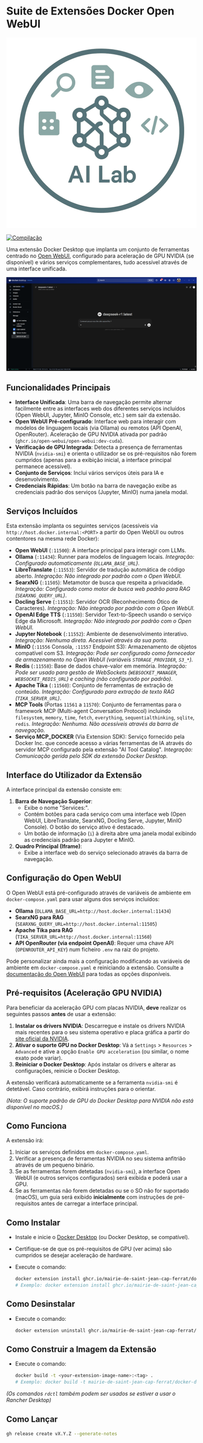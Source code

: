 # Suite de Extensões Docker Open WebUI

![Logotipo Yo AI Lab](yo-ai-lab.png)

[![Compilação](https://github.com/mairie-de-saint-jean-cap-ferrat/docker-desktop-open-webui/actions/workflows/build.yaml/badge.svg?branch=main&event=release)](https://github.com/mairie-de-saint-jean-cap-ferrat/docker-desktop-open-webui/actions/workflows/build.yaml)

Uma extensão Docker Desktop que implanta um conjunto de ferramentas centrado no [Open WebUI](https://docs.openwebui.com/), configurado para aceleração de GPU NVIDIA (se disponível) e vários serviços complementares, tudo acessível através de uma interface unificada.

![Captura de tela da extensão](screenshot.png)

## Funcionalidades Principais

*   **Interface Unificada**: Uma barra de navegação permite alternar facilmente entre as interfaces web dos diferentes serviços incluídos (Open WebUI, Jupyter, MinIO Console, etc.) sem sair da extensão.
*   **Open WebUI Pré-configurado**: Interface web para interagir com modelos de linguagem locais (via Ollama) ou remotos (API OpenAI, OpenRouter). Aceleração de GPU NVIDIA ativada por padrão (`ghcr.io/open-webui/open-webui:dev-cuda`).
*   **Verificação de GPU Integrada**: Detecta a presença de ferramentas NVIDIA (`nvidia-smi`) e orienta o utilizador se os pré-requisitos não forem cumpridos (apenas para a exibição inicial, a interface principal permanece acessível).
*   **Conjunto de Serviços**: Inclui vários serviços úteis para IA e desenvolvimento.
*   **Credenciais Rápidas**: Um botão na barra de navegação exibe as credenciais padrão dos serviços (Jupyter, MinIO) numa janela modal.

## Serviços Incluídos

Esta extensão implanta os seguintes serviços (acessíveis via `http://host.docker.internal:<PORT>` a partir do Open WebUI ou outros contentores na mesma rede Docker):

*   **Open WebUI** (`:11500`): A interface principal para interagir com LLMs.
*   **Ollama** (`:11434`): Runner para modelos de linguagem locais. *Integração: Configurado automaticamente (`OLLAMA_BASE_URL`)*.
*   **LibreTranslate** (`:11553`): Servidor de tradução automática de código aberto. *Integração: Não integrado por padrão com o Open WebUI.*
*   **SearxNG** (`:11505`): Metamotor de busca que respeita a privacidade. *Integração: Configurado como motor de busca web padrão para RAG (`SEARXNG_QUERY_URL`)*.
*   **Docling Serve** (`:11551`): Servidor OCR (Reconhecimento Ótico de Caracteres). *Integração: Não integrado por padrão com o Open WebUI.*
*   **OpenAI Edge TTS** (`:11550`): Servidor Text-to-Speech usando o serviço Edge da Microsoft. *Integração: Não integrado por padrão com o Open WebUI.*
*   **Jupyter Notebook** (`:11552`): Ambiente de desenvolvimento interativo. *Integração: Nenhuma direta. Acessível através da sua porta.*
*   **MinIO** (`:11556` Consola, `:11557` Endpoint S3): Armazenamento de objetos compatível com S3. *Integração: Pode ser configurado como fornecedor de armazenamento no Open WebUI (variáveis `STORAGE_PROVIDER`, `S3_*`).*
*   **Redis** (`:11558`): Base de dados chave-valor em memória. *Integração: Pode ser usado para gestão de WebSockets (`WEBSOCKET_MANAGER`, `WEBSOCKET_REDIS_URL`) e caching (não configurado por padrão).*
*   **Apache Tika** (`:11560`): Conjunto de ferramentas de extração de conteúdo. *Integração: Configurado para extração de texto RAG (`TIKA_SERVER_URL`)*.
*   **MCP Tools** (Portas `11561` a `11570`): Conjunto de ferramentas para o framework MCP (Multi-agent Conversation Protocol) incluindo `filesystem`, `memory`, `time`, `fetch`, `everything`, `sequentialthinking`, `sqlite`, `redis`. *Integração: Nenhuma. Não acessíveis através da barra de navegação.*
*   **Serviço MCP_DOCKER** (Via Extension SDK): Serviço fornecido pela Docker Inc. que concede acesso a várias ferramentas de IA através do servidor MCP configurado pela extensão "AI Tool Catalog". *Integração: Comunicação gerida pelo SDK da extensão Docker Desktop.*

## Interface do Utilizador da Extensão

A interface principal da extensão consiste em:

1.  **Barra de Navegação Superior**:
    *   Exibe o nome "Services:".
    *   Contém botões para cada serviço com uma interface web (Open WebUI, LibreTranslate, SearxNG, Docling Serve, Jupyter, MinIO Console). O botão do serviço ativo é destacado.
    *   Um botão de informação (`i`) à direita abre uma janela modal exibindo as credenciais padrão para Jupyter e MinIO.
2.  **Quadro Principal (Iframe)**:
    *   Exibe a interface web do serviço selecionado através da barra de navegação.

## Configuração do Open WebUI

O Open WebUI está pré-configurado através de variáveis de ambiente em `docker-compose.yaml` para usar alguns dos serviços incluídos:

*   **Ollama** (`OLLAMA_BASE_URL=http://host.docker.internal:11434`)
*   **SearxNG para RAG** (`SEARXNG_QUERY_URL=http://host.docker.internal:11505`)
*   **Apache Tika para RAG** (`TIKA_SERVER_URL=http://host.docker.internal:11560`)
*   **API OpenRouter (via endpoint OpenAI)**: Requer uma chave API (`OPENROUTER_API_KEY`) num ficheiro `.env` na raiz do projeto.

Pode personalizar ainda mais a configuração modificando as variáveis de ambiente em `docker-compose.yaml` e reiniciando a extensão. Consulte a [documentação do Open WebUI](https://docs.openwebui.com/) para todas as opções disponíveis.

## Pré-requisitos (Aceleração GPU NVIDIA)

Para beneficiar da aceleração GPU com placas NVIDIA, **deve** realizar os seguintes passos **antes** de usar a extensão:

1.  **Instalar os drivers NVIDIA**: Descarregue e instale os drivers NVIDIA mais recentes para o seu sistema operativo e placa gráfica a partir do [site oficial da NVIDIA](https://www.nvidia.com/Download/index.aspx).
2.  **Ativar o suporte GPU no Docker Desktop**: Vá a `Settings` > `Resources` > `Advanced` e ative a opção `Enable GPU acceleration` (ou similar, o nome exato pode variar).
3.  **Reiniciar o Docker Desktop**: Após instalar os drivers e alterar as configurações, reinicie o Docker Desktop.

A extensão verificará automaticamente se a ferramenta `nvidia-smi` é detetável. Caso contrário, exibirá instruções para o orientar.

*(Nota: O suporte padrão de GPU do Docker Desktop para NVIDIA não está disponível no macOS.)*

## Como Funciona

A extensão irá:

1.  Iniciar os serviços definidos em `docker-compose.yaml`.
2.  Verificar a presença de ferramentas NVIDIA no seu sistema anfitrião através de um pequeno binário.
3.  Se as ferramentas forem detetadas (`nvidia-smi`), a interface Open WebUI (e outros serviços configurados) será exibida e poderá usar a GPU.
4.  Se as ferramentas não forem detetadas ou se o SO não for suportado (macOS), um guia será exibido **inicialmente** com instruções de pré-requisitos antes de carregar a interface principal.

## Como Instalar

- Instale e inicie o [Docker Desktop](https://www.docker.com/products/docker-desktop/) (ou Docker Desktop, se compatível).
- Certifique-se de que os pré-requisitos de GPU (ver acima) são cumpridos se desejar aceleração de hardware.
- Execute o comando:

  ```sh
  docker extension install ghcr.io/mairie-de-saint-jean-cap-ferrat/docker-desktop-open-webui:<tag>
  # Exemplo: docker extension install ghcr.io/mairie-de-saint-jean-cap-ferrat/docker-desktop-open-webui:latest
  ```

## Como Desinstalar

- Execute o comando:

  ```sh
  docker extension uninstall ghcr.io/mairie-de-saint-jean-cap-ferrat/docker-desktop-open-webui:<tag>
  ```

## Como Construir a Imagem da Extensão

- Execute o comando:

  ```sh
  docker build -t <your-extension-image-name>:<tag> .
  # Exemplo: docker build -t mairie-de-saint-jean-cap-ferrat/docker-desktop-open-webui:latest .
  ```

*(Os comandos `rdctl` também podem ser usados se estiver a usar o Rancher Desktop)*

## Como Lançar

```sh
gh release create vX.Y.Z --generate-notes
``` 